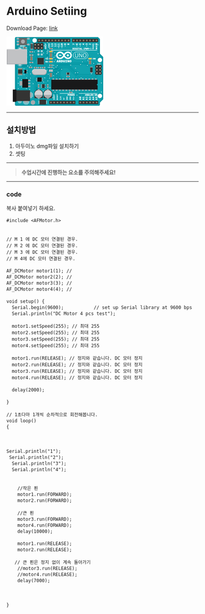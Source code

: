 # Arduino Setiing

Download Page: [link](https://moduscreate.com/blog/editing-markdown-for-github/)

![arduino.png](resources/BCC69BDECD4A24C25DF485961D13F22A.png )

---
## 설치방법
1. 아두이노 dmg파일 설치하기
2. 셋팅

___
> **수업시간에 진행하는 요소를 주의해주세요!**


---

### code
복사 붙여넣기 하세요.

```
#include <AFMotor.h>


// M 1 에 DC 모터 연결된 경우.
// M 2 에 DC 모터 연결된 경우.
// M 3 에 DC 모터 연결된 경우.
// M 4에 DC 모터 연결된 경우.

AF_DCMotor motor1(1); // 
AF_DCMotor motor2(2); //
AF_DCMotor motor3(3); //
AF_DCMotor motor4(4); //

void setup() {
  Serial.begin(9600);           // set up Serial library at 9600 bps
  Serial.println("DC Motor 4 pcs test");

  motor1.setSpeed(255); // 최대 255
  motor2.setSpeed(255); // 최대 255
  motor3.setSpeed(255); // 최대 255
  motor4.setSpeed(255); // 최대 255
 
  motor1.run(RELEASE); // 정지와 같습니다. DC 모터 정지
  motor2.run(RELEASE); // 정지와 같습니다. DC 모터 정지
  motor3.run(RELEASE); // 정지와 같습니다. DC 모터 정지
  motor4.run(RELEASE); // 정지와 같습니다. DC 모터 정지  

  delay(2000);

}

// 1초다마 1개씩 순차적으로 회전해봅니다.
void loop()
{


  
Serial.println("1");
 Serial.println("2");
  Serial.println("3");
  Serial.println("4");
 
    
    //작은 푄
    motor1.run(FORWARD);
    motor2.run(FORWARD); 
    
    //큰 푄
    motor3.run(FORWARD);
    motor4.run(FORWARD);
    delay(10000); 
    
    motor1.run(RELEASE);
    motor2.run(RELEASE);
   
   // 큰 푄은 정지 없이 계속 돌아가기
    //motor3.run(RELEASE);
    //motor4.run(RELEASE);
    delay(7000);

  
    
}
```